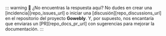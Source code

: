 ::: warning :thinking: ¿No encuentras la respuesta aquí?
No dudes en crear una [incidencia][repo_issues_url] o iniciar una [discusión][repo_discussions_url] en el repositorio del proyecto **Gowebly**. Y, por supuesto, nos encantaría que enviaras un [PR][repo_docs_pr_url] con sugerencias para mejorar la documentación.
:::